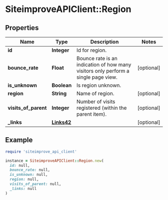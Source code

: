 # SiteimproveAPIClient::Region

## Properties

| Name | Type | Description | Notes |
| ---- | ---- | ----------- | ----- |
| **id** | **Integer** | Id for region. |  |
| **bounce_rate** | **Float** | Bounce rate is an indication of how many visitors only perform a single page view. | [optional] |
| **is_unknown** | **Boolean** | Is region unknown. |  |
| **region** | **String** | Name of region. | [optional] |
| **visits_of_parent** | **Integer** | Number of visits registered (within the parent item). | [optional] |
| **_links** | [**Links42**](Links42.md) |  | [optional] |

## Example

```ruby
require 'siteimprove_api_client'

instance = SiteimproveAPIClient::Region.new(
  id: null,
  bounce_rate: null,
  is_unknown: null,
  region: null,
  visits_of_parent: null,
  _links: null
)
```

